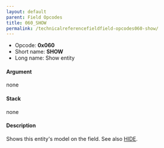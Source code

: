 ```yaml
---
layout: default
parent: Field Opcodes
title: 060_SHOW
permalink: /technicalreferencefieldfield-opcodes060-show/
---
```


-   Opcode: **0x060**
-   Short name: **SHOW**
-   Long name: Show entity

#### Argument

none

#### Stack

none

#### Description

Shows this entity's model on the field. See also [HIDE](061_HIDE).
